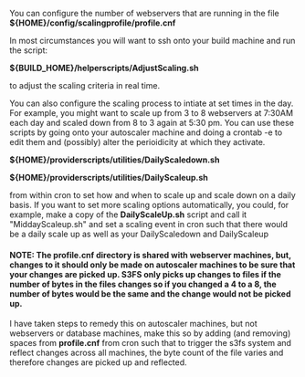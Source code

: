 You can configure the number of webservers that are running in the file **${HOME}/config/scalingprofile/profile.cnf**  

In most circumstances you will want to ssh onto your build machine and run the script: 

**${BUILD_HOME}/helperscripts/AdjustScaling.sh**

to adjust the scaling criteria in real time. 

You can also configure the scaling process to intiate at set times in the day. For example, you might want to scale up from 3 to 8 webservers at 7:30AM each day and scaled down from 8 to 3 again at 5:30 pm. You can use these scripts by going onto your autoscaler machine and doing a crontab -e to edit them and (possibly) alter the perioidicity at which they activate. 

**${HOME}/providerscripts/utilities/DailyScaledown.sh**  

**${HOME}/providerscripts/utilities/DailyScaleup.sh**  

from within cron to set how and when to scale up and scale down on a daily basis. If you want to set more scaling options automatically, you could, for example, make a copy of the **DailyScaleUp.sh** script and call it "MiddayScaleup.sh" and set a scaling event in cron such that there would be a daily scale up as well as your DailyScaledown and DailyScaleup

#### NOTE: The profile.cnf directory is shared with webserver machines, but, changes to it should only be made on autoscaler machines to be sure that your changes are picked up. S3FS only picks up changes to files if the number of bytes in the files changes so if you changed a 4 to a 8, the number of bytes would be the same and the change would not be picked up. 

I have taken steps to remedy this on autoscaler machines, but not webservers or database machines, make this so by adding (and removing) spaces from **profile.cnf** from cron such that to trigger the s3fs system and reflect changes across all machines, the byte count of the file varies and therefore changes are picked up and reflected. 
